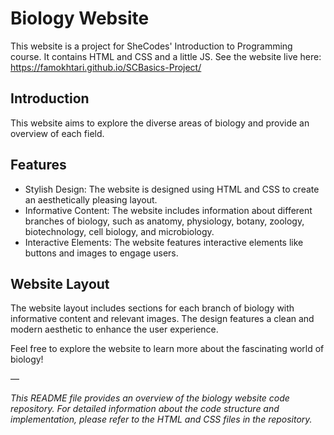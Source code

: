# Biology Website

This website is a project for SheCodes' Introduction to Programming course. It contains HTML and CSS and a little JS.
See the website live here: https://famokhtari.github.io/SCBasics-Project/

## Introduction

This website aims to explore the diverse areas of biology and provide an overview of each field.

## Features

- Stylish Design: The website is designed using HTML and CSS to create an aesthetically pleasing layout.
- Informative Content: The website includes information about different branches of biology, such as anatomy, physiology, botany, zoology, biotechnology, cell biology, and microbiology.
- Interactive Elements: The website features interactive elements like buttons and images to engage users.

## Website Layout

The website layout includes sections for each branch of biology with informative content and relevant images. The design features a clean and modern aesthetic to enhance the user experience.

Feel free to explore the website to learn more about the fascinating world of biology!

—

*This README file provides an overview of the biology website code repository. For detailed information about the code structure and implementation, please refer to the HTML and CSS files in the repository.*
